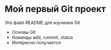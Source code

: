 # Мой первый Git проект
Это файл README для изучения Git

- Основы Git
- Команды add, commit, status
- Интересно получается
